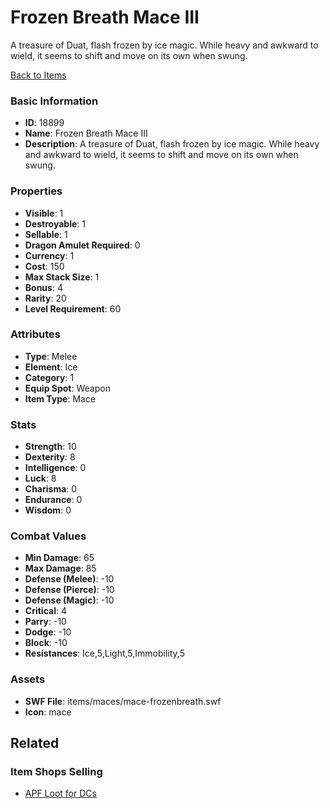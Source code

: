 # Frozen Breath Mace III

A treasure of Duat, flash frozen by ice magic. While heavy and awkward to wield, it seems to shift and move on its own when swung.

[Back to Items](../items.md)

### Basic Information

- **ID**: 18899
- **Name**: Frozen Breath Mace III
- **Description**: A treasure of Duat, flash frozen by ice magic. While heavy and awkward to wield, it seems to shift and move on its own when swung.

### Properties

- **Visible**: 1
- **Destroyable**: 1
- **Sellable**: 1
- **Dragon Amulet Required**: 0
- **Currency**: 1
- **Cost**: 150
- **Max Stack Size**: 1
- **Bonus**: 4
- **Rarity**: 20
- **Level Requirement**: 60

### Attributes

- **Type**: Melee
- **Element**: Ice
- **Category**: 1
- **Equip Spot**: Weapon
- **Item Type**: Mace

### Stats

- **Strength**: 10
- **Dexterity**: 8
- **Intelligence**: 0
- **Luck**: 8
- **Charisma**: 0
- **Endurance**: 0
- **Wisdom**: 0

### Combat Values

- **Min Damage**: 65
- **Max Damage**: 85
- **Defense (Melee)**: -10
- **Defense (Pierce)**: -10
- **Defense (Magic)**: -10
- **Critical**: 4
- **Parry**: -10
- **Dodge**: -10
- **Block**: -10
- **Resistances**: Ice,5,Light,5,Immobility,5

### Assets

- **SWF File**: items/maces/mace-frozenbreath.swf
- **Icon**: mace

## Related

### Item Shops Selling

- [APF Loot for DCs](../item-shops/630-apf-loot-for-dcs.md)

